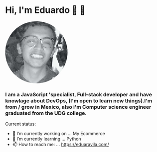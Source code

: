 # Hi, I'm Eduardo 👋 🎈

  <img src="https://raw.githubusercontent.com/YOURMATADOR/YOURMATADOR/master/output-onlinejpgtools.jpg" height="auto" width="200" style="border-radius:50%; margin:auto;">

### I am a JavaScript 'specialist, Full-stack developer and have knowlage about DevOps, (I'm open to learn new things).I'm from / grow in Mexico, also i'm Computer science engineer graduated from the UDG college.
        
Current status:

- 🔭 I’m currently working on ... My Ecommerce
- 🌱 I’m currently learning ... Python
- 📫 How to reach me: ... https://eduaravila.com/


<!-- 😊 -->